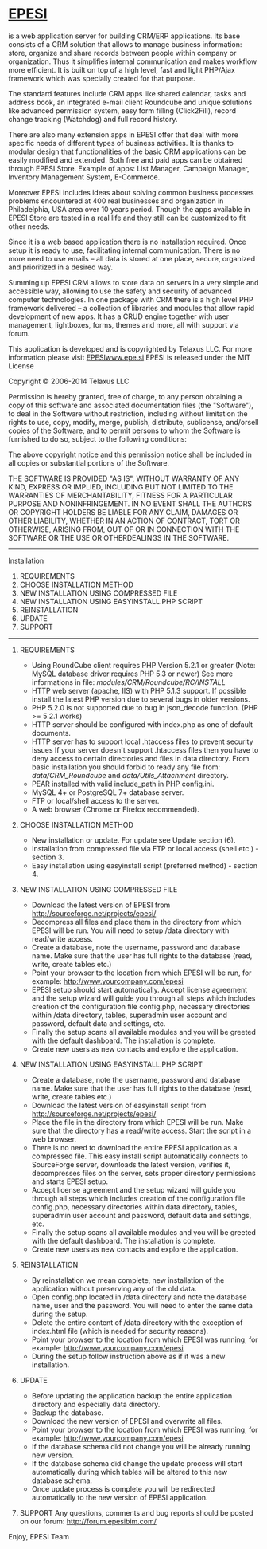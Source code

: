 <a href="epe.si">EPESI</a>
=

is a web application server for building CRM/ERP applications. Its base consists of a CRM solution that allows to manage business information: store, organize and share records between people within company or organization. Thus it simplifies internal communication and makes workflow more efficient. It is built on top of a high level, fast and light PHP/Ajax framework which was specially created for that purpose.

The standard features include CRM apps like shared calendar, tasks and address book, an integrated e-mail client Roundcube and unique solutions like advanced permission system, easy form filling (Click2Fill), record change tracking (Watchdog) and full record history.

There are also many extension apps in EPESI offer that deal with more specific needs of different types of business activities. It is thanks to modular design that functionalities of the basic CRM applications can be easily modified and extended. Both free and paid apps can be obtained through EPESI Store. Example of apps: List Manager, Campaign Manager, Inventory Management System, E-Commerce.

Moreover EPESI includes ideas about solving common business processes problems encountered at 400 real businesses and organization in Philadelphia, USA area over 10 years period. Though the apps available in EPESI Store are tested in a real life and they still can be customized to fit other needs.

Since it is a web based application there is no installation required. Once setup it is ready to use, facilitating internal communication. There is no more need to use emails – all data is stored at one place, secure, organized and prioritized in a desired way.

Summing up EPESI CRM allows to store data on servers in a very simple and accessible way, allowing to use the safety and security of advanced computer technologies. In one package with CRM there is a high level PHP framework delivered – a collection of libraries and modules that allow rapid development of new apps. It has a CRUD engine together with user management, lightboxes, forms, themes and more, all with support via forum.

This application is developed and is copyrighted by Telaxus LLC.
For more information please visit <a href="epe.si">EPESIwww.epe.si</a>
EPESI is released under the MIT License

Copyright © 2006-2014 Telaxus LLC

Permission is hereby granted, free of charge, to any person obtaining a copy of this software and associated documentation files (the "Software"), to deal in the Software without restriction, including without limitation the rights to use, copy, modify, merge, publish, distribute, sublicense, and/orsell copies of the Software, and to permit persons to whom the Software is furnished to do so, subject to the following conditions:

The above copyright notice and this permission notice shall be included in all copies or substantial portions of the Software.

THE SOFTWARE IS PROVIDED "AS IS", WITHOUT WARRANTY OF ANY KIND, EXPRESS OR IMPLIED, INCLUDING BUT NOT LIMITED TO THE WARRANTIES OF MERCHANTABILITY, FITNESS FOR A PARTICULAR PURPOSE AND NONINFRINGEMENT. IN NO EVENT SHALL THE AUTHORS OR COPYRIGHT HOLDERS BE LIABLE FOR ANY CLAIM, DAMAGES OR OTHER LIABILITY, WHETHER IN AN ACTION OF CONTRACT, TORT OR OTHERWISE, ARISING FROM, OUT OF OR IN CONNECTION WITH THE SOFTWARE OR THE USE OR OTHERDEALINGS IN THE SOFTWARE.

---

Installation

1. REQUIREMENTS
2. CHOOSE INSTALLATION METHOD
3. NEW INSTALLATION USING COMPRESSED FILE
4. NEW INSTALLATION USING EASYINSTALL.PHP SCRIPT
5. REINSTALLATION
6. UPDATE
7. SUPPORT

--- 

1. REQUIREMENTS
    - Using RoundCube client requires PHP Version 5.2.1 or greater (Note: MySQL database driver requires PHP 5.3 or newer)
        See more informations in file: *modules/CRM/Roundcube/RC/INSTALL*
    - HTTP web server (apache, IIS) with PHP 5.1.3 support. If possible install the latest PHP version due to several bugs in older versions.
    - PHP 5.2.0 is not supported due to bug in json_decode function. (PHP >= 5.2.1 works)
    - HTTP server should be configured with index.php as one of default documents.
    - HTTP server has to support local .htaccess files to prevent security issues
        If your server doesn't support .htaccess files then you have to deny access to certain directories
        and files in data directory. From basic installation you should forbid to ready any file from:
        *data/CRM_Roundcube* and *data/Utils_Attachment* directory.
    - PEAR installed with valid include_path in PHP config.ini.
    - MySQL 4+ or PostgreSQL 7+ database server.
    - FTP or local/shell access to the server.
    - A web browser (Chrome or Firefox recommended).

2. CHOOSE INSTALLATION METHOD
    - New installation or update. For update see Update section (6).
    - Installation from compressed file via FTP or local access (shell etc.) - section 3.
    - Easy installation using easyinstall script (preferred method) - section 4.

3. NEW INSTALLATION USING COMPRESSED FILE
    - Download the latest version of EPESI from http://sourceforge.net/projects/epesi/
    - Decompress all files and place them in the directory from which EPESI will be run. You will need to setup /data directory with read/write access.
    - Create a database, note the username, password and database name. Make sure that the user has full rights to the database (read, write, create tables etc.)
    - Point your browser to the location from which EPESI will be run, for example: http://www.yourcompany.com/epesi
    - EPESI setup should start automatically. Accept license agreement and the setup wizard will guide you through all steps which includes creation of the configuration file config.php, necessary directories within /data directory, tables, superadmin user account and password, default data and settings, etc.
    - Finally the setup scans all available modules and you will be greeted with the default dashboard. The installation is complete.
    - Create new users as new contacts and explore the application.
 
4. NEW INSTALLATION USING EASYINSTALL.PHP SCRIPT
    - Create a database, note the username, password and database name. Make sure that the user has full rights to the database (read, write, create tables etc.)
    - Download the latest version of easyinstall script from http://sourceforge.net/projects/epesi/
    - Place the file in the directory from which EPESI will be run. Make sure that the directory has a read/write access. Start the script in a web browser.
    - There is no need to download the entire EPESI application as a compressed file. This easy install script automatically connects to SourceForge server, downloads the latest version, verifies it, decompresses files on the server, sets proper directory permissions and starts EPESI setup.
    - Accept license agreement and the setup wizard will guide you through all steps which includes creation of the configuration file config.php, necessary directories within data directory, tables, superadmin user account and password, default data and settings, etc.
    - Finally the setup scans all available modules and you will be greeted with the default dashboard. The installation is complete.
    - Create new users as new contacts and explore the application.

5. REINSTALLATION
    - By reinstallation we mean complete, new installation of the application without preserving any of the old data. 
    - Open config.php located in /data directory and note the database name, user and the password. You will need to enter the same data during the setup.
    - Delete the entire content of /data directory with the exception of index.html file (which is needed for security reasons).
    - Point your browser to the location from which EPESI was running, for example: http://www.yourcompany.com/epesi
    - During the setup follow instruction above as if it was a new installation.

6. UPDATE
    - Before updating the application backup the entire application directory and especially data directory.
    - Backup the database.
    - Download the new version of EPESI and overwrite all files.
    - Point your browser to the location from which EPESI was running, for example: http://www.yourcompany.com/epesi
    - If the database schema did not change you will be already running new version.
    - If the database schema did change the update process will start automatically during which tables will be altered to this new database schema.
    - Once update process is complete you will be redirected automatically to the new version of EPESI application.

7. SUPPORT
    Any questions, comments and bug reports should be posted on our forum: http://forum.epesibim.com/

Enjoy,
EPESI Team
